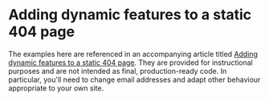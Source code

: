 # Adding dynamic features to a static 404 page

The examples here are referenced in an accompanying article titled [Adding dynamic features to a static 404 page](https://medium.com/@bobbyjack/adding-dynamic-features-to-a-static-404-page-1b4813026105). They are provided for instructional purposes and are not intended as final, production-ready code. In particular, you'll need to change email addresses and adapt other behaviour appropriate to your own site.